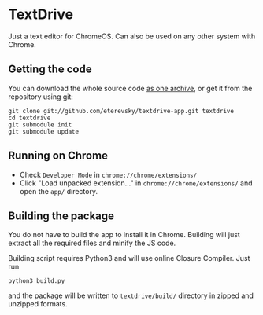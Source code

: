 # TextDrive

Just a text editor for ChromeOS. Can also be used on any other system with Chrome.

## Getting the code

You can download the whole source code [as one archive](https://github.com/eterevsky/textdrive-app/archive/master.zip), or get it from the repository using git:

    git clone git://github.com/eterevsky/textdrive-app.git textdrive
    cd textdrive
    git submodule init
    git submodule update

## Running on Chrome

* Check `Developer Mode` in `chrome://chrome/extensions/`
* Click "Load unpacked extension..." in `chrome://chrome/extensions/` and open the `app/` directory.

## Building the package

You do not have to build the app to install it in Chrome. Building will just extract all the required files and minify the JS code.

Building script requires Python3 and will use online Closure Compiler. Just run

    python3 build.py

and the package will be written to `textdrive/build/` directory in zipped and unzipped formats.
